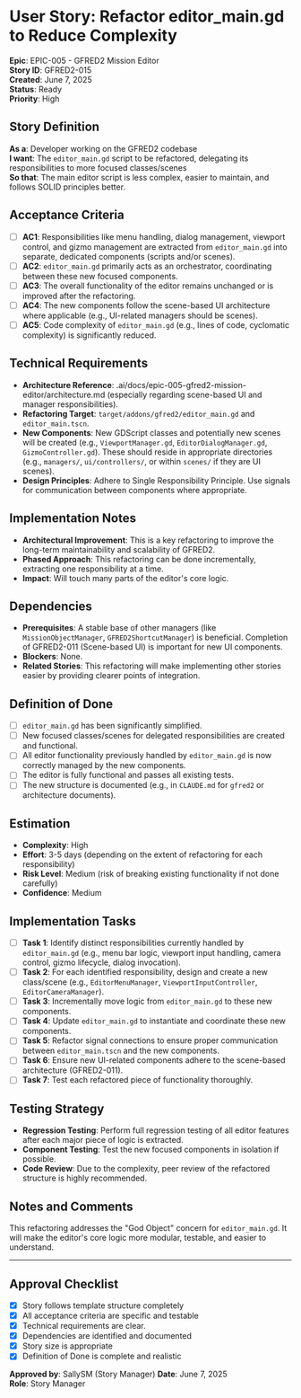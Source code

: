 # User Story: Refactor editor_main.gd to Reduce Complexity

**Epic**: EPIC-005 - GFRED2 Mission Editor  
**Story ID**: GFRED2-015  
**Created**: June 7, 2025  
**Status**: Ready  
**Priority**: High

## Story Definition
**As a**: Developer working on the GFRED2 codebase  
**I want**: The `editor_main.gd` script to be refactored, delegating its responsibilities to more focused classes/scenes  
**So that**: The main editor script is less complex, easier to maintain, and follows SOLID principles better.

## Acceptance Criteria
- [ ] **AC1**: Responsibilities like menu handling, dialog management, viewport control, and gizmo management are extracted from `editor_main.gd` into separate, dedicated components (scripts and/or scenes).
- [ ] **AC2**: `editor_main.gd` primarily acts as an orchestrator, coordinating between these new focused components.
- [ ] **AC3**: The overall functionality of the editor remains unchanged or is improved after the refactoring.
- [ ] **AC4**: The new components follow the scene-based UI architecture where applicable (e.g., UI-related managers should be scenes).
- [ ] **AC5**: Code complexity of `editor_main.gd` (e.g., lines of code, cyclomatic complexity) is significantly reduced.

## Technical Requirements
- **Architecture Reference**: .ai/docs/epic-005-gfred2-mission-editor/architecture.md (especially regarding scene-based UI and manager responsibilities).
- **Refactoring Target**: `target/addons/gfred2/editor_main.gd` and `editor_main.tscn`.
- **New Components**: New GDScript classes and potentially new scenes will be created (e.g., `ViewportManager.gd`, `EditorDialogManager.gd`, `GizmoController.gd`). These should reside in appropriate directories (e.g., `managers/`, `ui/controllers/`, or within `scenes/` if they are UI scenes).
- **Design Principles**: Adhere to Single Responsibility Principle. Use signals for communication between components where appropriate.

## Implementation Notes
- **Architectural Improvement**: This is a key refactoring to improve the long-term maintainability and scalability of GFRED2.
- **Phased Approach**: This refactoring can be done incrementally, extracting one responsibility at a time.
- **Impact**: Will touch many parts of the editor's core logic.

## Dependencies
- **Prerequisites**: A stable base of other managers (like `MissionObjectManager`, `GFRED2ShortcutManager`) is beneficial. Completion of GFRED2-011 (Scene-based UI) is important for new UI components.
- **Blockers**: None.
- **Related Stories**: This refactoring will make implementing other stories easier by providing clearer points of integration.

## Definition of Done
- [ ] `editor_main.gd` has been significantly simplified.
- [ ] New focused classes/scenes for delegated responsibilities are created and functional.
- [ ] All editor functionality previously handled by `editor_main.gd` is now correctly managed by the new components.
- [ ] The editor is fully functional and passes all existing tests.
- [ ] The new structure is documented (e.g., in `CLAUDE.md` for `gfred2` or architecture documents).

## Estimation
- **Complexity**: High
- **Effort**: 3-5 days (depending on the extent of refactoring for each responsibility)
- **Risk Level**: Medium (risk of breaking existing functionality if not done carefully)
- **Confidence**: Medium

## Implementation Tasks
- [ ] **Task 1**: Identify distinct responsibilities currently handled by `editor_main.gd` (e.g., menu bar logic, viewport input handling, camera control, gizmo lifecycle, dialog invocation).
- [ ] **Task 2**: For each identified responsibility, design and create a new class/scene (e.g., `EditorMenuManager`, `ViewportInputController`, `EditorCameraManager`).
- [ ] **Task 3**: Incrementally move logic from `editor_main.gd` to these new components.
- [ ] **Task 4**: Update `editor_main.gd` to instantiate and coordinate these new components.
- [ ] **Task 5**: Refactor signal connections to ensure proper communication between `editor_main.tscn` and the new components.
- [ ] **Task 6**: Ensure new UI-related components adhere to the scene-based architecture (GFRED2-011).
- [ ] **Task 7**: Test each refactored piece of functionality thoroughly.

## Testing Strategy
- **Regression Testing**: Perform full regression testing of all editor features after each major piece of logic is extracted.
- **Component Testing**: Test the new focused components in isolation if possible.
- **Code Review**: Due to the complexity, peer review of the refactored structure is highly recommended.

## Notes and Comments
This refactoring addresses the "God Object" concern for `editor_main.gd`. It will make the editor's core logic more modular, testable, and easier to understand.

---

## Approval Checklist
- [x] Story follows template structure completely
- [x] All acceptance criteria are specific and testable
- [x] Technical requirements are clear.
- [x] Dependencies are identified and documented
- [x] Story size is appropriate
- [x] Definition of Done is complete and realistic

**Approved by**: SallySM (Story Manager) **Date**: June 7, 2025  
**Role**: Story Manager
